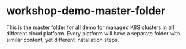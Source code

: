 # workshop-demo-master-folder
This is the master folder for all demo for managed K8S clusters in all different cloud platform. Every platform will have a separate folder with similar content, yet different installation steps. 

